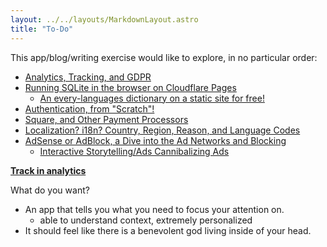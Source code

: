 ```yaml
---
layout: ../../layouts/MarkdownLayout.astro
title: "To-Do"
---
```


This app/blog/writing exercise would like to explore, in no particular order:

- [Analytics, Tracking, and GDPR](/todo?utm_source=ToDo&utm_medium=Website&utm_campaign=RealTime&utm_content=Analytics)
- [Running SQLite in the browser on Cloudflare Pages](/en/posts/enabling-client-side-search)
  - [An every-languages dictionary on a static site for free!](/todo?utm_source=ToDo&utm_medium=Website&utm_campaign=RealTime&utm_content=Languages)
- [Authentication, from "Scratch"!](/en/posts/using-oauth-2)
- [Square, and Other Payment Processors](/todo?utm_source=ToDo&utm_medium=Website&utm_campaign=RealTime&utm_content=Payments)
- [Localization? i18n? Country, Region, Reason, and Language Codes](/todo?utm_source=ToDo&utm_medium=Website&utm_campaign=RealTime&utm_content=Localization)
- [AdSense or AdBlock, a Dive into the Ad Networks and Blocking](/todo?utm_source=ToDo&utm_medium=Website&utm_campaign=RealTime&utm_content=Advertisements)
  - [Interactive Storytelling/Ads Cannibalizing Ads](/todo?utm_source=ToDo&utm_medium=Website&utm_campaign=RealTime&utm_content=Storytelling)

**[Track in analytics](/analytics)**

What do you want?

- An app that tells you what you need to focus your attention on.
    - able to understand context, extremely personalized
- It should feel like there is a benevolent god living inside of your head.

